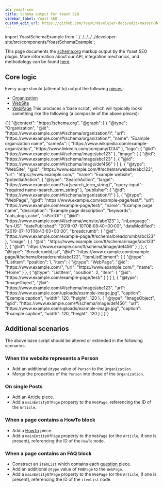 ```yaml
---
id: yoast-seo
title: Schema output for Yoast SEO
sidebar_label: Yoast SEO
custom_edit_url: https://github.com/Yoast/developer-docs/edit/master/docs/features/schema/plugins/yoast-seo.md
---
```

import YoastSchemaExample from '../../../../../developer-site/src/components/YoastSchemaExample';

This page documents the [schema.org](https://schema.org/) markup output by the Yoast SEO plugin. More information about our API, integration mechanics, and methodology can be found [here](../overview.md).

## Core logic
Every page should (attempt to) output the following [pieces](../pieces.md):
* [Organization](../pieces/organization.md)
* [WebSite](../pieces/website.md)
* [WebPage](../pieces/webpage.md)
This produces a ‘base script’, which will typically looks something like the following (a composite of the above *pieces*):

<YoastSchemaExample>
{`{
      "@context": "https://schema.org",
      "@graph": [
          {
              "@type": "Organization",
              "@id": "https://www.example.com/#/schema/organization/1",
              "url": "https://www.example.com/#/schema/organization/",
              "name": "Example organization name",
              "sameAs": [
                  "https://www.wikipedia.com/example-organization",
                  "https://www.linkedin.com/company/1234"
              ],
              "logo": {
                  "@id": "https://www.example.com/#/schema/image/abc123"
              },
              "image": [
                  {
                      "@id": "https://www.example.com/#/schema/image/abc123"
                  },
                  {
                      "@id": "https://www.example.com/#/schema/image/def456"
                  }
              ]
          },
          {
              "@type": "WebSite",
              "@id": "https://www.example.com/#/schema/website/abc123",
              "url": "https://www.example.com/",
              "name": "Example website",
              "potentialAction": {
                  "@type": "SearchAction",
                  "target": "https://www.example.com/?s={search_term_string}",
                  "query-input": "required name=search_term_string"
              },
              "publisher": {
                  "@id": "https://www.example.com/#/schema/organization/1"
              }
          },
          {
              "@type": "WebPage",
              "@id": "https://www.example.com/example-page/test/",
              "url": "https://www.example.com/example-page/test/",
              "name": "Example page name",
              "description": "Example page description",
              "keywords": "cats,dogs,cake",
              "isPartOf": {
                  "@id": "https://www.example.com/#/schema/website/abc123"
              },
              "inLanguage": "en-US",
              "datePublished": "2019-07-10T08:08:40+00:00",
              "dateModified": "2019-07-10T08:43:03+00:00",
              "breadcrumb": {
                  "@id": "https://www.example.com/example-page/#/schema/breadcrumb/abc123"
              },
              "image": [
                  {
                      "@id": "https://www.example.com/#/schema/image/abc123"
                  },
                  {
                      "@id": "https://www.example.com/#/schema/image/def456"
                  }
              ]
          },
          {
              "@type": "BreadcrumbList",
              "@id": "https://www.example.com/example-page/#/schema/breadcrumb/abc123",
              "itemListElement": [
                  {
                      "@type": "ListItem",
                      "position": 1,
                      "item": {
                          "@type": "WebPage",
                          "@id": "https://www.example.com/",
                          "url": "https://www.example.com/",
                          "name": "Home"
                      }
                  },
                  {
                      "@type": "ListItem",
                      "position": 2,
                      "item": {
                          "@id": "https://www.example.com/example-page/test/"
                      }
                  }
              ]
          },
          {
              "@type": "ImageObject",
              "@id": "https://www.example.com/#/schema/image/abc123",
              "url": "https://www.example.com/uploads/example-image.jpg",
              "caption": "Example caption",
              "width": 120,
              "height": 120
          },
          {
              "@type": "ImageObject",
              "@id": "https://www.example.com/#/schema/image/def456",
              "url": "https://www.example.com/uploads/example-image.jpg",
              "caption": "Example caption",
              "width": 120,
              "height": 120
          }
      ]
  }`}
</YoastSchemaExample>

## Additional scenarios
The above base script should be altered or extended in the following scenarios.

### When the website represents a Person
* Add an additional `@type` value of `Person` to the `Organization`.
* Merge the properties of the `Person` into those of the `Organization`.

### On single Posts
* Add an [Article](../pieces/article.md) piece.
* Add a `mainEntityOfPage` property to the `WebPage`, referencing the ID of the `Article`.

### When a page contains a HowTo block
* Add a [HowTo](../pieces/howto.md) piece.
* Add a `mainEntityOfPage` property to the `WebPage` (or the `Article`, if one is present), referencing the ID of the `HowTo` node.

### When a page contains an FAQ block
* Construct an `itemList` which contains each [question](../pieces/question.md) piece.
* Add an additional `@type` value of `FAQPage` to the `WebPage`.
* Add a `mainEntityOfPage` property to the `WebPage` (or the `Article`, if one is present), referencing the ID of the `itemList` node.
